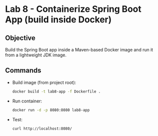 # Lab 8 - Containerize Spring Boot App (build inside Docker)

## Objective
Build the Spring Boot app inside a Maven-based Docker image and run it from a lightweight JDK image.

## Commands
- Build image (from project root):
  ```bash
  docker build -t lab8-app -f Dockerfile .
  ```
- Run container:
  ```bash
  docker run -d -p 8080:8080 lab8-app
  ```
- Test:
  ```bash
  curl http://localhost:8080/
  ```
